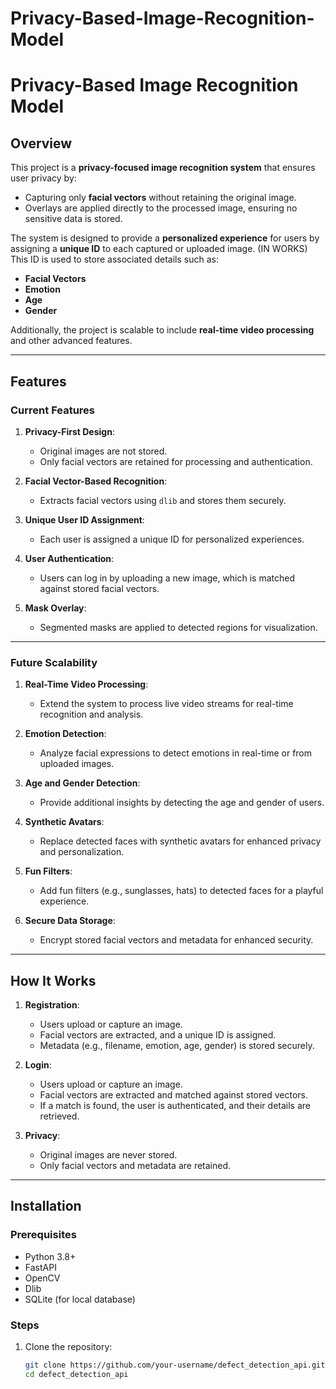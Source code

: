 # Privacy-Based-Image-Recognition-Model

# Privacy-Based Image Recognition Model

## Overview
This project is a **privacy-focused image recognition system** that ensures user privacy by:
- Capturing only **facial vectors** without retaining the original image.
- Overlays are applied directly to the processed image, ensuring no sensitive data is stored.

The system is designed to provide a **personalized experience** for users by assigning a **unique ID** to each captured or uploaded image. (IN WORKS) 
This ID is used to store associated details such as:
- **Facial Vectors**
- **Emotion**
- **Age**
- **Gender**

Additionally, the project is scalable to include **real-time video processing** and other advanced features.

---

## Features
### Current Features
1. **Privacy-First Design**:
   - Original images are not stored.
   - Only facial vectors are retained for processing and authentication.

2. **Facial Vector-Based Recognition**:
   - Extracts facial vectors using `dlib` and stores them securely.

3. **Unique User ID Assignment**:
   - Each user is assigned a unique ID for personalized experiences.

4. **User Authentication**:
   - Users can log in by uploading a new image, which is matched against stored facial vectors.

5. **Mask Overlay**:
   - Segmented masks are applied to detected regions for visualization.

---

### Future Scalability
1. **Real-Time Video Processing**:
   - Extend the system to process live video streams for real-time recognition and analysis.

2. **Emotion Detection**:
   - Analyze facial expressions to detect emotions in real-time or from uploaded images.

3. **Age and Gender Detection**:
   - Provide additional insights by detecting the age and gender of users.

4. **Synthetic Avatars**:
   - Replace detected faces with synthetic avatars for enhanced privacy and personalization.

5. **Fun Filters**:
   - Add fun filters (e.g., sunglasses, hats) to detected faces for a playful experience.

6. **Secure Data Storage**:
   - Encrypt stored facial vectors and metadata for enhanced security.

---

## How It Works
1. **Registration**:
   - Users upload or capture an image.
   - Facial vectors are extracted, and a unique ID is assigned.
   - Metadata (e.g., filename, emotion, age, gender) is stored securely.

2. **Login**:
   - Users upload or capture an image.
   - Facial vectors are extracted and matched against stored vectors.
   - If a match is found, the user is authenticated, and their details are retrieved.

3. **Privacy**:
   - Original images are never stored.
   - Only facial vectors and metadata are retained.

---

## Installation
### Prerequisites
- Python 3.8+
- FastAPI
- OpenCV
- Dlib
- SQLite (for local database)

### Steps
1. Clone the repository:
   ```bash
   git clone https://github.com/your-username/defect_detection_api.git
   cd defect_detection_api